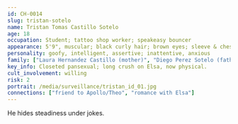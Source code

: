 ```yaml
---
id: CH-0014
slug: tristan-sotelo
name: Tristan Tomas Castillo Sotelo
age: 18
occupation: Student; tattoo shop worker; speakeasy bouncer
appearance: 5'9", muscular; black curly hair; brown eyes; sleeve & chest tattoos
personality: goofy, intelligent, assertive; inattentive, anxious
family: ["Laura Hernandez Castillo (mother)", "Diego Perez Sotelo (father)", "four siblings"]
key_info: Closeted pansexual; long crush on Elsa, now physical.
cult_involvement: willing
risk: 2
portrait: /media/surveillance/tristan_id_01.jpg
connections: ["friend to Apollo/Theo", "romance with Elsa"]
---
```

He hides steadiness under jokes.
